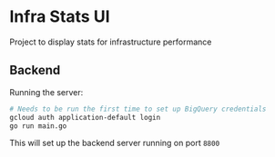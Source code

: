 # Infra Stats UI

Project to display stats for infrastructure performance

## Backend

Running the server:

```sh
# Needs to be run the first time to set up BigQuery credentials
gcloud auth application-default login
go run main.go
```

This will set up the backend server running on port `8800`
